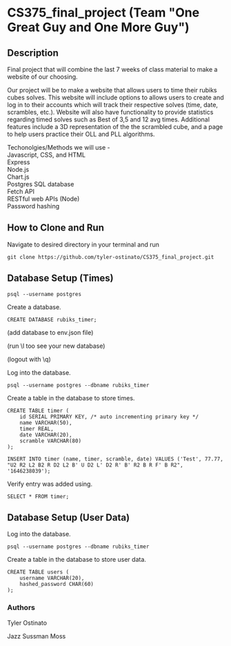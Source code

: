 # CS375_final_project (Team "One Great Guy and One More Guy")

## Description
Final project that will combine the last 7 weeks of class material to make a website of our choosing. 

Our project will be to make a website that allows users to time their rubiks cubes solves. This website will include options to allows users to create and log in to their accounts which will track their respective solves (time, date, scrambles, etc.). Website will also have functionality to provide statistics regarding timed solves such as Best of 3,5 and 12 avg times. Additional features include a 3D representation of the the scrambled cube, and a page to help users practice their OLL and PLL algorithms. 

Techonolgies/Methods we will use -\
Javascript, CSS, and HTML\
Express\
Node.js\
Chart.js\
Postgres SQL database\
Fetch API\
RESTful web APIs (Node)\
Password hashing

## How to Clone and Run
Navigate to desired directory in your terminal and run
```
git clone https://github.com/tyler-ostinato/CS375_final_project.git
```

## Database Setup (Times)
```
psql --username postgres
```
Create a database.
```
CREATE DATABASE rubiks_timer;
```
(add database to env.json file)

(run \l too see your new database)

(logout with \q)

Log into the database.
```
psql --username postgres --dbname rubiks_timer
```
Create a table in the database to store times.
```
CREATE TABLE timer (
    id SERIAL PRIMARY KEY, /* auto incrementing primary key */
    name VARCHAR(50),
    timer REAL,
    date VARCHAR(20),
    scramble VARCHAR(80)
);
```
```
INSERT INTO timer (name, timer, scramble, date) VALUES ('Test', 77.77, "U2 R2 L2 B2 R D2 L2 B' U D2 L' D2 R' B' R2 B R F' B R2", '1646238039');
```
Verify entry was added using.
```
SELECT * FROM timer;
```

## Database Setup (User Data)
Log into the database.
```
psql --username postgres --dbname rubiks_timer
```
Create a table in the database to store user data.
```
CREATE TABLE users (
    username VARCHAR(20),
    hashed_password CHAR(60)
);
```

### Authors
Tyler Ostinato

Jazz Sussman Moss
